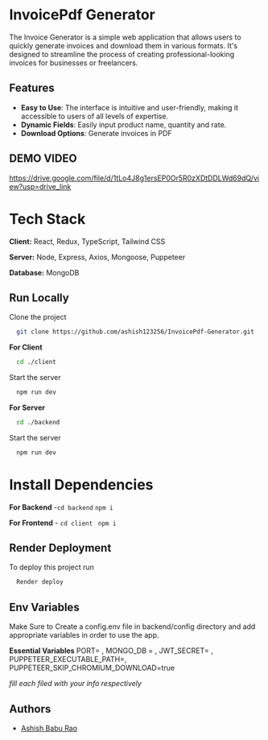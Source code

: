 
# InvoicePdf Generator 

The Invoice Generator is a simple web application that allows users to quickly generate invoices and download them in various formats. It's designed to streamline the process of creating professional-looking invoices for businesses or freelancers.



## Features

- **Easy to Use**: The interface is intuitive and user-friendly, making it accessible to users of all levels of expertise.
- **Dynamic Fields**: Easily input product name, quantity and rate.
- **Download Options**: Generate invoices in PDF

## DEMO VIDEO
https://drive.google.com/file/d/1tLo4J8g1ersEP0Or5R0zXDtDDLWd69dQ/view?usp=drive_link

# Tech Stack

**Client:** React, Redux, TypeScript, Tailwind CSS

**Server:** Node, Express, Axios, Mongoose, Puppeteer

**Database:** MongoDB


## Run Locally

Clone the project

```bash
  git clone https://github.com/ashish123256/InvoicePdf-Generator.git
```

**For Client**
```bash
  cd ./client
```
Start the server

```bash
  npm run dev
```
**For Server**
```bash
  cd ./backend
```
Start the server

```bash
  npm run dev
```


# Install Dependencies

**For Backend** -`cd backend` `npm i`

**For Frontend** - `cd client` ` npm i`


## Render Deployment

To deploy this project run

```bash
  Render deploy
```


## Env Variables

Make Sure to Create a config.env file in backend/config directory and add appropriate variables in order to use the app.

**Essential Variables**
PORT=
,
MONGO_DB =
,
JWT_SECRET=
,
PUPPETEER_EXECUTABLE_PATH=,
PUPPETEER_SKIP_CHROMIUM_DOWNLOAD=true


_fill each filed with your info respectively_



## Authors

- [Ashish Babu Rao](https://github.com/ashish123256)


